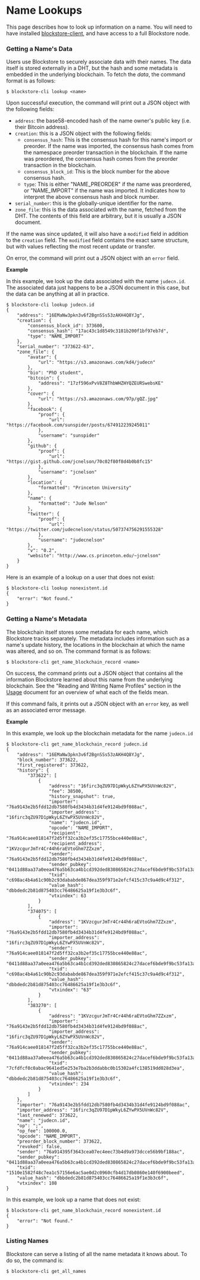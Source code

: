# Name Lookups

This page describes how to look up information on a name.  You will need to have installed [blockstore-client](https://github.com/blockstack/blockstore-client), and have access to a full Blockstore node.

### Getting a Name's Data

Users use Blockstore to securely associate data with their names.  The data itself is stored externally in a DHT, but the hash and some metadata is embedded in the underlying blockchain.  To fetch the *data*, the command format is as follows:

```
$ blockstore-cli lookup <name>
```

Upon successful execution, the command will print out a JSON object with the following fields:

* `address`: the base58-encoded hash of the name owner's public key (i.e. their Bitcoin address).
* `creation`: this is a JSON object with the following fields:
   * `consensus_hash`: This is the consensus hash for this name's import or preorder.  If the name was imported, the consensus hash comes from the namespace preorder transaction in the blockchain.  If the name was preordered, the consensus hash comes from the preorder transaction in the blockchain.
   * `consensus_block_id`: This is the block number for the above consensus hash.
   * `type`:  This is either "NAME_PREORDER" if the name was preordered, or "NAME_IMPORT" if the name was imported.  It indicates how to interpret the above consensus hash and block number.
* `serial_number`: this is the globally-unique identifier for the name.
* `zone_file`: this is the data associated with the name, fetched from the DHT.  The contents of this field are arbitrary, but it is usually a JSON document.

If the name was since updated, it will also have a `modified` field in addition to the `creation` field.  The `modified` field contains the exact same structure, but with values reflecting the most recent update or transfer.

On error, the command will print out a JSON object with an `error` field.

**Example**

In this example, we look up the data associated with the name `judecn.id`.  The associated data just happens to be a JSON document in this case, but the data can be anything at all in practice.

```
$ blockstore-cli lookup judecn.id         
{
    "address": "16EMaNw3pkn3v6f2BgnSSs53zAKH4Q8YJg",
    "creation": {
        "consensus_block_id": 373600,
        "consensus_hash": "17ac43c1d8549c3181b200f1bf97eb7d",
        "type": "NAME_IMPORT"
    },
    "serial_number": "373622-63",
    "zone_file": {
        "avatar": {
            "url": "https://s3.amazonaws.com/kd4/judecn"
        },
        "bio": "PhD student",
        "bitcoin": {
            "address": "17zf596xPvV8Z8ThbWHZHYQZEURSwebsKE"
        },
        "cover": {
            "url": "https://s3.amazonaws.com/97p/gQZ.jpg"
        },
        "facebook": {
            "proof": {
                "url": "https://facebook.com/sunspider/posts/674912239245011"
            },
            "username": "sunspider"
        },
        "github": {
            "proof": {
                "url": "https://gist.github.com/jcnelson/70c02f80f8d4b0b8fc15"
            },
            "username": "jcnelson"
        },
        "location": {
            "formatted": "Princeton University"
        },
        "name": {
            "formatted": "Jude Nelson"
        },
        "twitter": {
            "proof": {
                "url": "https://twitter.com/judecnelson/status/507374756291555328"
            },
            "username": "judecnelson"
        },
        "v": "0.2",
        "website": "http://www.cs.princeton.edu/~jcnelson"
    }
}
```

Here is an example of a lookup on a user that does not exist:

```
$ blockstore-cli lookup nonexistent.id
{
    "error": "Not found."
}
```

### Getting a Name's Metadata

The blockchain itself stores some metadata for each name, which Blockstore tracks separately.  The metadata includes information such as a name's update history, the locations in the blockchain at which the name was altered, and so on.  The command format is as follows:

```
$ blockstore-cli get_name_blockchain_record <name>
```

On success, the command prints out a JSON object that contains all the information Blockstore learned about this name from the underlying blockchain.  See the "Reading and Writing Name Profiles" section in the [Usage](https://github.com/blockstack/blockstore/wiki/Usage) document for an overview of what each of the fields mean.

If this command fails, it prints out a JSON object with an `error` key, as well as an associated error message.

**Example**

In this example, we look up the blockchain metadata for the name `judecn.id`

```
$ blockstore-cli get_name_blockchain_record judecn.id
{
    "address": "16EMaNw3pkn3v6f2BgnSSs53zAKH4Q8YJg",
    "block_number": 373622,
    "first_registered": 373622,
    "history": {
        "373622": [
            {
                "address": "16firc3qZU97D1pWkyL6ZYwPX5UVnWc82V",
                "fee": 38500,
                "history_snapshot": true,
                "importer": "76a9143e2b5fdd12db7580fb4d3434b31d4fe9124bd9f088ac",
                "importer_address": "16firc3qZU97D1pWkyL6ZYwPX5UVnWc82V",
                "name": "judecn.id",
                "opcode": "NAME_IMPORT",
                "recipient": "76a914caee018147f2d5ff32ca3b2ef35c17755bce440e88ac",
                "recipient_address": "1KVzcgurJmTr4Cr44h6raEVtoGhm7ZZxzm",
                "sender": "76a9143e2b5fdd12db7580fb4d3434b31d4fe9124bd9f088ac",
                "sender_pubkey": "0411d88aa37a0eea476a5b63ca4b1cd392ded830865824c27dacef6bde9f9bc53fa13a0926533ef4d20397207e212c2086cbe13db5470fd29616abd35326d33090",
                "txid": "c698ac4b4a61c90b2c93dababde867dea359f971e2efcf415c37c9a4d9c4f312",
                "value_hash": "dbbdedc2b81d875403cc76486625a19f1e3b3c6f",
                "vtxindex": 63
            }
        ],
        "374075": [
            {
                "address": "1KVzcgurJmTr4Cr44h6raEVtoGhm7ZZxzm",
                "importer": "76a9143e2b5fdd12db7580fb4d3434b31d4fe9124bd9f088ac",
                "importer_address": "16firc3qZU97D1pWkyL6ZYwPX5UVnWc82V",
                "sender": "76a914caee018147f2d5ff32ca3b2ef35c17755bce440e88ac",
                "sender_pubkey": "0411d88aa37a0eea476a5b63ca4b1cd392ded830865824c27dacef6bde9f9bc53fa13a0926533ef4d20397207e212c2086cbe13db5470fd29616abd35326d33090",
                "txid": "c698ac4b4a61c90b2c93dababde867dea359f971e2efcf415c37c9a4d9c4f312",
                "value_hash": "dbbdedc2b81d875403cc76486625a19f1e3b3c6f",
                "vtxindex": "63"
            }
        ],
        "383270": [
            {
                "address": "1KVzcgurJmTr4Cr44h6raEVtoGhm7ZZxzm",
                "importer": "76a9143e2b5fdd12db7580fb4d3434b31d4fe9124bd9f088ac",
                "importer_address": "16firc3qZU97D1pWkyL6ZYwPX5UVnWc82V",
                "sender": "76a914caee018147f2d5ff32ca3b2ef35c17755bce440e88ac",
                "sender_pubkey": "0411d88aa37a0eea476a5b63ca4b1cd392ded830865824c27dacef6bde9f9bc53fa13a0926533ef4d20397207e212c2086cbe13db5470fd29616abd35326d33090",
                "txid": "7cfdfcf0c0abac9641ed5e253e7ba2b3ddabbc0b15302a4fc138519dd028d3ea",
                "value_hash": "dbbdedc2b81d875403cc76486625a19f1e3b3c6f",
                "vtxindex": 234
            }
        ]
    },
    "importer": "76a9143e2b5fdd12db7580fb4d3434b31d4fe9124bd9f088ac",
    "importer_address": "16firc3qZU97D1pWkyL6ZYwPX5UVnWc82V",
    "last_renewed": 373622,
    "name": "judecn.id",
    "op": ";",
    "op_fee": 100000.0,
    "opcode": "NAME_IMPORT",
    "preorder_block_number": 373622,
    "revoked": false,
    "sender": "76a914395f3643cea07ec4eec73b4d9a973dcce56b9bf188ac",
    "sender_pubkey": "0411d88aa37a0eea476a5b63ca4b1cd392ded830865824c27dacef6bde9f9bc53fa13a0926533ef4d20397207e212c2086cbe13db5470fd29616abd35326d33090",
    "txid": "1510e1582f48c7ea1c57156e6ac5ae0d2c0960cfb4d17db0860e140f6900beed",
    "value_hash": "dbbdedc2b81d875403cc76486625a19f1e3b3c6f",
    "vtxindex": 108
}
```

In this example, we look up a name that does not exist:

```
$ blockstore-cli get_name_blockchain_record nonexistent.id
{
    "error": "Not found."
}
```

### Listing Names

Blockstore can serve a listing of all the name metadata it knows about.  To do so, the command is:

```
$ blockstore-cli get_all_names
```